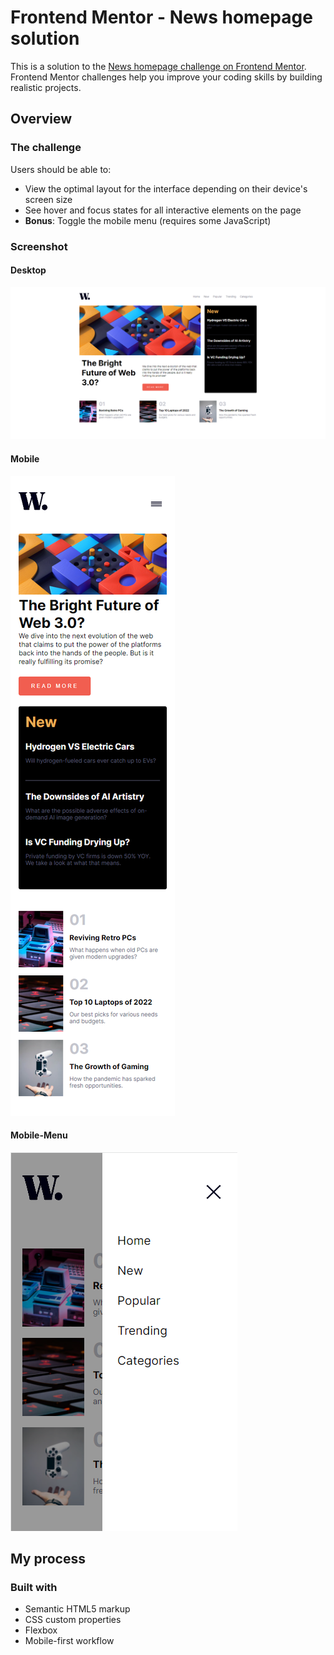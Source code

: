 # Frontend Mentor - News homepage solution

This is a solution to the [News homepage challenge on Frontend Mentor](https://www.frontendmentor.io/challenges/news-homepage-H6SWTa1MFl). Frontend Mentor challenges help you improve your coding skills by building realistic projects. 

## Overview

### The challenge

Users should be able to:

- View the optimal layout for the interface depending on their device's screen size
- See hover and focus states for all interactive elements on the page
- **Bonus**: Toggle the mobile menu (requires some JavaScript)

### Screenshot
#### Desktop
![](./desktop.png?raw=true "Desktop Landing")
#### Mobile
![](./mobile.png?raw=true "Mobile Landing")
#### Mobile-Menu
![](./mobile-menu.png?raw=true "Mobile Menu")


## My process
### Built with
- Semantic HTML5 markup
- CSS custom properties
- Flexbox
- Mobile-first workflow